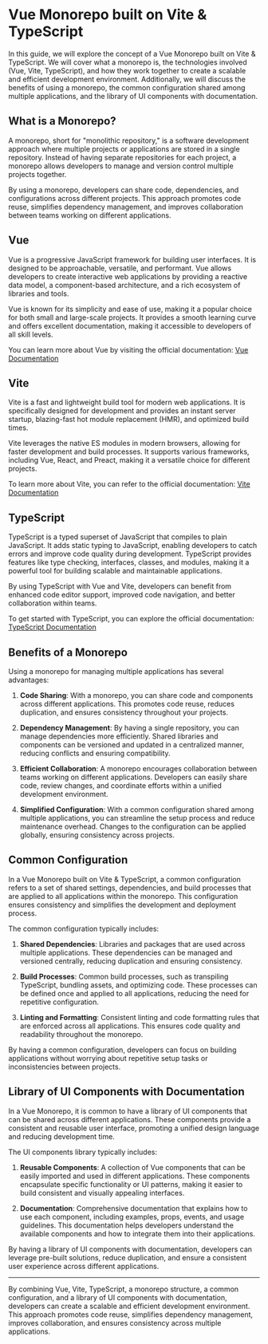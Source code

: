 Vue Monorepo built on Vite & TypeScript
=======================================

In this guide, we will explore the concept of a Vue Monorepo built on Vite & TypeScript. We will cover what a monorepo is, the technologies involved (Vue, Vite, TypeScript), and how they work together to create a scalable and efficient development environment. Additionally, we will discuss the benefits of using a monorepo, the common configuration shared among multiple applications, and the library of UI components with documentation.

What is a Monorepo?
-------------------

A monorepo, short for "monolithic repository," is a software development approach where multiple projects or applications are stored in a single repository. Instead of having separate repositories for each project, a monorepo allows developers to manage and version control multiple projects together.

By using a monorepo, developers can share code, dependencies, and configurations across different projects. This approach promotes code reuse, simplifies dependency management, and improves collaboration between teams working on different applications.

Vue
---

Vue is a progressive JavaScript framework for building user interfaces. It is designed to be approachable, versatile, and performant. Vue allows developers to create interactive web applications by providing a reactive data model, a component-based architecture, and a rich ecosystem of libraries and tools.

Vue is known for its simplicity and ease of use, making it a popular choice for both small and large-scale projects. It provides a smooth learning curve and offers excellent documentation, making it accessible to developers of all skill levels.

You can learn more about Vue by visiting the official documentation: [Vue Documentation](https://v3.vuejs.org/)

Vite
----

Vite is a fast and lightweight build tool for modern web applications. It is specifically designed for development and provides an instant server startup, blazing-fast hot module replacement (HMR), and optimized build times.

Vite leverages the native ES modules in modern browsers, allowing for faster development and build processes. It supports various frameworks, including Vue, React, and Preact, making it a versatile choice for different projects.

To learn more about Vite, you can refer to the official documentation: [Vite Documentation](https://vitejs.dev/)

TypeScript
----------

TypeScript is a typed superset of JavaScript that compiles to plain JavaScript. It adds static typing to JavaScript, enabling developers to catch errors and improve code quality during development. TypeScript provides features like type checking, interfaces, classes, and modules, making it a powerful tool for building scalable and maintainable applications.

By using TypeScript with Vue and Vite, developers can benefit from enhanced code editor support, improved code navigation, and better collaboration within teams.

To get started with TypeScript, you can explore the official documentation: [TypeScript Documentation](https://www.typescriptlang.org/docs/)

Benefits of a Monorepo
----------------------

Using a monorepo for managing multiple applications has several advantages:

1.  **Code Sharing**: With a monorepo, you can share code and components across different applications. This promotes code reuse, reduces duplication, and ensures consistency throughout your projects.
    
2.  **Dependency Management**: By having a single repository, you can manage dependencies more efficiently. Shared libraries and components can be versioned and updated in a centralized manner, reducing conflicts and ensuring compatibility.
    
3.  **Efficient Collaboration**: A monorepo encourages collaboration between teams working on different applications. Developers can easily share code, review changes, and coordinate efforts within a unified development environment.
    
4.  **Simplified Configuration**: With a common configuration shared among multiple applications, you can streamline the setup process and reduce maintenance overhead. Changes to the configuration can be applied globally, ensuring consistency across projects.
    

Common Configuration
--------------------

In a Vue Monorepo built on Vite & TypeScript, a common configuration refers to a set of shared settings, dependencies, and build processes that are applied to all applications within the monorepo. This configuration ensures consistency and simplifies the development and deployment process.

The common configuration typically includes:

1.  **Shared Dependencies**: Libraries and packages that are used across multiple applications. These dependencies can be managed and versioned centrally, reducing duplication and ensuring consistency.
    
2.  **Build Processes**: Common build processes, such as transpiling TypeScript, bundling assets, and optimizing code. These processes can be defined once and applied to all applications, reducing the need for repetitive configuration.
    
3.  **Linting and Formatting**: Consistent linting and code formatting rules that are enforced across all applications. This ensures code quality and readability throughout the monorepo.
    

By having a common configuration, developers can focus on building applications without worrying about repetitive setup tasks or inconsistencies between projects.

Library of UI Components with Documentation
-------------------------------------------

In a Vue Monorepo, it is common to have a library of UI components that can be shared across different applications. These components provide a consistent and reusable user interface, promoting a unified design language and reducing development time.

The UI components library typically includes:

1.  **Reusable Components**: A collection of Vue components that can be easily imported and used in different applications. These components encapsulate specific functionality or UI patterns, making it easier to build consistent and visually appealing interfaces.
    
2.  **Documentation**: Comprehensive documentation that explains how to use each component, including examples, props, events, and usage guidelines. This documentation helps developers understand the available components and how to integrate them into their applications.
    

By having a library of UI components with documentation, developers can leverage pre-built solutions, reduce duplication, and ensure a consistent user experience across different applications.

* * *

By combining Vue, Vite, TypeScript, a monorepo structure, a common configuration, and a library of UI components with documentation, developers can create a scalable and efficient development environment. This approach promotes code reuse, simplifies dependency management, improves collaboration, and ensures consistency across multiple applications.
